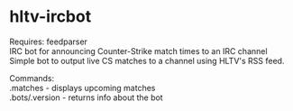 # hltv-ircbot
Requires: feedparser  
IRC bot for announcing Counter-Strike match times to an IRC channel  
Simple bot to output live CS matches to a channel using HLTV's RSS feed.   

  
Commands:   
					.matches - displays upcoming matches  
					    .bots/.version - returns info about the bot  
					

